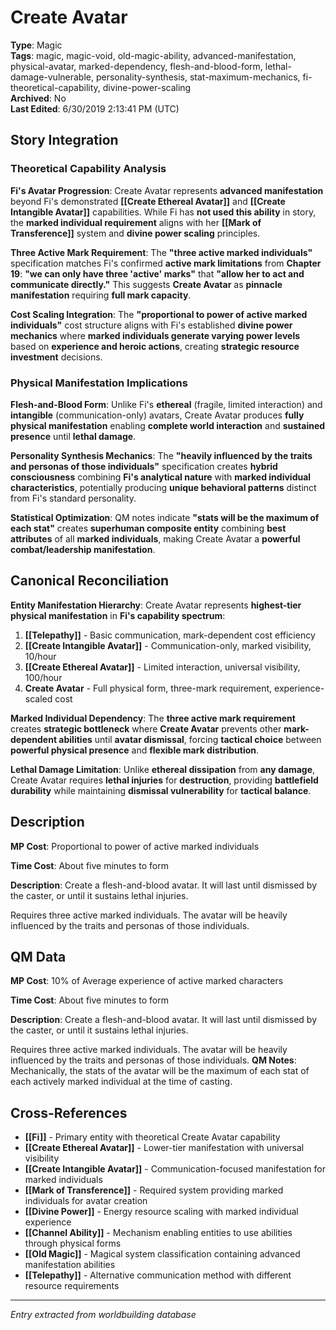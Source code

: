 # Create Avatar

**Type**: Magic  
**Tags**: magic, magic-void, old-magic-ability, advanced-manifestation, physical-avatar, marked-dependency, flesh-and-blood-form, lethal-damage-vulnerable, personality-synthesis, stat-maximum-mechanics, fi-theoretical-capability, divine-power-scaling  
**Archived**: No  
**Last Edited**: 6/30/2019 2:13:41 PM (UTC)

## Story Integration

### Theoretical Capability Analysis
**Fi's Avatar Progression**: Create Avatar represents **advanced manifestation** beyond Fi's demonstrated **[[Create Ethereal Avatar]]** and **[[Create Intangible Avatar]]** capabilities. While Fi has **not used this ability** in story, the **marked individual requirement** aligns with her **[[Mark of Transference]]** system and **divine power scaling** principles.

**Three Active Mark Requirement**: The **"three active marked individuals"** specification matches Fi's confirmed **active mark limitations** from **Chapter 19**: **"we can only have three 'active' marks"** that **"allow her to act and communicate directly."** This suggests **Create Avatar** as **pinnacle manifestation** requiring **full mark capacity**.

**Cost Scaling Integration**: The **"proportional to power of active marked individuals"** cost structure aligns with Fi's established **divine power mechanics** where **marked individuals generate varying power levels** based on **experience and heroic actions**, creating **strategic resource investment** decisions.

### Physical Manifestation Implications
**Flesh-and-Blood Form**: Unlike Fi's **ethereal** (fragile, limited interaction) and **intangible** (communication-only) avatars, Create Avatar produces **fully physical manifestation** enabling **complete world interaction** and **sustained presence** until **lethal damage**.

**Personality Synthesis Mechanics**: The **"heavily influenced by the traits and personas of those individuals"** specification creates **hybrid consciousness** combining **Fi's analytical nature** with **marked individual characteristics**, potentially producing **unique behavioral patterns** distinct from Fi's standard personality.

**Statistical Optimization**: QM notes indicate **"stats will be the maximum of each stat"** creates **superhuman composite entity** combining **best attributes** of all **marked individuals**, making Create Avatar a **powerful combat/leadership manifestation**.

## Canonical Reconciliation

**Entity Manifestation Hierarchy**: Create Avatar represents **highest-tier physical manifestation** in **Fi's capability spectrum**:
1. **[[Telepathy]]** - Basic communication, mark-dependent cost efficiency
2. **[[Create Intangible Avatar]]** - Communication-only, marked visibility, 10/hour
3. **[[Create Ethereal Avatar]]** - Limited interaction, universal visibility, 100/hour  
4. **Create Avatar** - Full physical form, three-mark requirement, experience-scaled cost

**Marked Individual Dependency**: The **three active mark requirement** creates **strategic bottleneck** where **Create Avatar** prevents other **mark-dependent abilities** until **avatar dismissal**, forcing **tactical choice** between **powerful physical presence** and **flexible mark distribution**.

**Lethal Damage Limitation**: Unlike **ethereal dissipation** from **any damage**, Create Avatar requires **lethal injuries** for **destruction**, providing **battlefield durability** while maintaining **dismissal vulnerability** for **tactical balance**.

## Description
**MP Cost**:
Proportional to power of active marked individuals

**Time Cost**:
About five minutes to form

**Description**:
Create a flesh-and-blood avatar. It will last until dismissed by the caster, or until it sustains lethal injuries.

Requires three active marked individuals. The avatar will be heavily influenced by the traits and personas of those individuals.

## QM Data
**MP Cost**:
10% of Average experience of active marked characters

**Time Cost**:
About five minutes to form

**Description**:
Create a flesh-and-blood avatar. It will last until dismissed by the caster, or until it sustains lethal injuries.

Requires three active marked individuals. The avatar will be heavily influenced by the traits and personas of those individuals.
**QM Notes**:
Mechanically, the stats of the avatar will be the maximum of each stat of each actively marked individual at the time of casting.

## Cross-References
- **[[Fi]]** - Primary entity with theoretical Create Avatar capability
- **[[Create Ethereal Avatar]]** - Lower-tier manifestation with universal visibility
- **[[Create Intangible Avatar]]** - Communication-focused manifestation for marked individuals
- **[[Mark of Transference]]** - Required system providing marked individuals for avatar creation
- **[[Divine Power]]** - Energy resource scaling with marked individual experience
- **[[Channel Ability]]** - Mechanism enabling entities to use abilities through physical forms
- **[[Old Magic]]** - Magical system classification containing advanced manifestation abilities
- **[[Telepathy]]** - Alternative communication method with different resource requirements

---
*Entry extracted from worldbuilding database*
